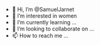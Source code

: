 - 👋 Hi, I’m @SamuelJarnet
- 👀 I’m interested in women
- 🌱 I’m currently learning ...
- 💞️ I’m looking to collaborate on ...
- 📫 How to reach me ...

<!---
SamuelJarnet/SamuelJarnet is a ✨ special ✨ repository because its `README.md` (this file) appears on your GitHub profile.
You can click the Preview link to take a look at your changes.
--->
